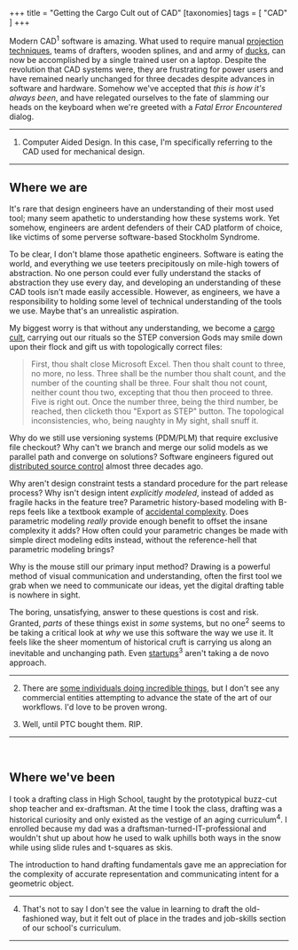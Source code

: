 +++
title = "Getting the Cargo Cult out of CAD"
[taxonomies] 
tags = [ "CAD" ]
+++

Modern CAD<sup>1</sup> software is amazing. What used to require manual [projection techniques](https://en.wikipedia.org/wiki/Multiview_projection), teams of drafters, wooden splines, and and army of [ducks](https://www.core77.com/posts/55368/When-Splines-Were-Physical-Objects), can now be accomplished by a single trained  user on a laptop. Despite the revolution that CAD systems were, they are frustrating for power users and have remained nearly unchanged for three decades despite advances in software and hardware. Somehow we've accepted that *this is how it's always been*, and have relegated ourselves to the fate of slamming our heads on the keyboard when we're greeted with a *Fatal Error Encountered* dialog.


---

1. Computer Aided Design. In this case, I'm specifically referring to the CAD used for mechanical design.

---

## Where we are

It's rare that design engineers have an understanding of their most used tool; many seem apathetic to understanding how these systems work. Yet somehow, engineers are ardent defenders of their CAD platform of choice, like victims of some perverse software-based Stockholm Syndrome.

To be clear, I don't blame those apathetic engineers. Software is eating the world, and everything we use teeters precipitously on mile-high towers of abstraction. No one person could ever fully understand the stacks of abstraction they use every day, and developing an understanding of these CAD tools isn't made easily accessible. However, as engineers, we have a responsibility to holding some level of technical understanding of the tools we use. Maybe that's an unrealistic aspiration. 

My biggest worry is that without any understanding, we become a [cargo cult](https://en.wikipedia.org/wiki/Cargo_cult), carrying out our rituals so the STEP conversion Gods may smile down upon their flock and gift us with topologically correct files:

>First, thou shalt close Microsoft Excel. Then thou shalt count to three, no more, no less. Three shall be the number thou shalt count, and the number of the counting shall be three. Four shalt thou not count, neither count thou two, excepting that thou then proceed to three. Five is right out. Once the number three, being the third number, be reached, then clicketh thou "Export as STEP" button. The topological inconsistencies, who, being naughty in My sight, shall snuff it.

Why do we still use versioning systems (PDM/PLM) that require exclusive file checkout? Why can't we branch and merge our solid models as we parallel path and converge on solutions? Software engineers figured out [distributed source control](https://en.wikipedia.org/wiki/List_of_version-control_software#Distributed_model) almost three decades ago. 

Why aren't design constraint tests a standard procedure for the part release process? Why isn't design intent *explicitly modeled*, instead of added as fragile hacks in the feature tree? Parametric history-based modeling with B-reps feels like a textbook example of [accidental complexity](https://en.wikipedia.org/wiki/No_Silver_Bullet). Does parametric modeling *really* provide enough benefit to offset the insane complexity it adds? How often could your parametric changes be made with simple direct modeling edits instead, without the reference-hell that parametric modeling brings?

Why is the mouse still our primary input method? Drawing is a powerful method of visual communication and understanding, often the first tool we grab when we need to communicate our ideas, yet the digital drafting table is nowhere in sight.

The boring, unsatisfying, answer to these questions is cost and risk. Granted, *parts* of these things exist in *some* systems, but no one<sup>2</sup> seems to be taking a critical look at *why* we use this software the way we use it. It feels like the sheer momentum of historical cruft is carrying us along an inevitable and unchanging path. Even [startups](https://onshape.com)<sup>3</sup> aren't taking a de novo approach.

---

2. There are [some individuals doing incredible things](https://github.com/mkeeter/antimony), but I don't see any commercial entities attempting to advance the state of the art of our workflows. I'd love to be proven wrong.

3. Well, until PTC bought them. RIP.

---

<br>

## Where we've been

I took a drafting class in High School, taught by the prototypical buzz-cut shop teacher and ex-draftsman. At the time I took the class, drafting was a historical curiosity and only existed as the vestige of an aging curriculum<sup>4</sup>. I enrolled because my dad was a draftsman-turned-IT-professional and wouldn't shut up about how he used to walk uphills both ways in the snow while using slide rules and t-squares as skis.

The introduction to hand drafting fundamentals gave me an appreciation for the complexity of accurate representation and communicating intent for a geometric object.

---

4. That's not to say I don't see the value in learning to draft the old-fashioned way, but it felt out of place in the trades and job-skills section of our school's curriculum. 

---








